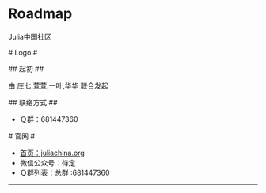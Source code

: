 # Roadmap #

Julia中国社区

# Logo #



## 起初 ##

由 庄七,萱萱,一叶,华华 联合发起



## 联络方式 ##
- Ｑ群：681447360

# 官网 #
- [首页：juliachina.org][0]
- 微信公众号：待定
- Ｑ群列表：总群 :681447360


---
[0]: http://juliachina.org
